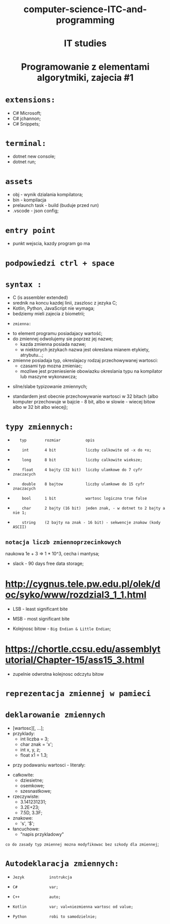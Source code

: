 <h1 align=center>computer-science-ITC-and-programming</h1>
<h1 align=center>IT studies</h1>
<!-- <link rel="stylesheet" href=""> will it work? -->
<h1 align=center>Programowanie z elementami algorytmiki, zajecia #1</h1>

# `extensions:`

- C# Microsoft;
- C# jchannon;
- C# Snippets;

# `terminal:`

- dotnet new console;
- dotnet run;

# `assets`

-   obj             - wynik dzialania kompilatora;
-   bin             - kompilacja
-   prelaunch task  - build (buduje przed run)
-   .vscode         - json config;

# `entry point`

- punkt wejscia, kazdy program go ma

# `podpowiedzi ctrl + space`

# `syntax :`

- C (is assembler extended)
- srednik na koncu kazdej linii, zaszlosc z jezyka C;
- Kotlin, Python, JavaScript nie wymaga;
- bedziemy mieli zajecia z biometrii;

* `zmienna:`

- to element programu posiadajacy wartość;
- do zmiennej odwolujemy sie poprzez jej nazwe;
  - kazda zmienna posiada nazwe;
  - w niektorych jezykach nazwa jest okreslana mianem etykiety, atrybutu...;
- zmienne posiadaja typ, okreslajacy rodzaj przechowywanej wartosci:
  - czasami typ mozna zmieniac;
  - mozliwe jest przeniesienie obowiazku okreslania typu na kompilator lub maszyne wykonawcza;

* silne/slabe typizowanie zmiennych;

- standardem jest obecnie przechowywanie wartosci w 32 bitach (albo komputer przechowuje w bajcie - 8 bit, albo w slowie - wiecej bitow albo w 32 bit albo wiecej);

# `typy zmiennych:`

*        typ        rozmiar           opis

-         int       4 bit             liczby calkowite od -x do +x;
-         long      8 bit             liczby calkowite wieksze;
-         float     4 bajty (32 bit)  liczby ulamkowe do 7 cyfr znaczacych
-         double    8 bajtow          liczby ulamkowe do 15 cyfr znaczacych
-         bool      1 bit             wartosc logiczna true false
-         char      2 bajty (16 bit)  jeden znak, - w dotnet to 2 bajty a nie 1;
-         string    (2 bajty na znak - 16 bit) - sekwencje znakow (kody ASCII) 

## `notacja liczb zmiennoprzecinkowych`

naukowa 1e + 3 => 1 * 10^3, cecha i mantysa;

* slack - 90 days free data storage;


# http://cygnus.tele.pw.edu.pl/olek/doc/syko/www/rozdzial3_1_1.html 
<!-- ref -->

* LSB   - least significant bite
* MSB   - most significant bite

* Kolejnosc bitow - `Big Endian & Little Endian`; 
# https://chortle.ccsu.edu/assemblytutorial/Chapter-15/ass15_3.html
- zupelnie odwrotna kolejnosc odczytu bitow

# `reprezentacja zmiennej w pamieci `


#   `deklarowanie zmiennych`
- <typ> <nazwa> [wartosc][, <nazwa>...];
- przyklady:
  * int liczba = 3;
  * char znak = 'x';
  * int x, y, z;
  * float x1 = 1.3;

* przy podawaniu wartosci - literały:
- całkowite:
  * dziesietne;
  * osemkowe;
  * szesnastkowe;
- rzeczywiste:
  * 3.141231231;
  * 3.2E+23;
  * 7.5D, 3.3F;
- znakowe:
  * 's', '$';
- łancuchowe:
  * "napis przykladowy"

`co do zasady typ zmiennej mozna modyfikowac bez szkody dla zmiennej`;

# `Autodeklaracja zmiennych:`
*     Jezyk           instrukcja
-     C#              var;
-     C++             auto;
-     Kotlin          var; val=niezmienna wartosc od value;
-     Python          robi to samodzielnie;

